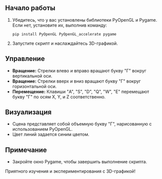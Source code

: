## Начало работы
1. Убедитесь, что у вас установлены библиотеки PyOpenGL и Pygame. Если нет, установите их, выполнив команду:
   ```
   pip install PyOpenGL PyOpenGL_accelerate pygame
   ```
2. Запустите скрипт и наслаждайтесь 3D-графикой.

## Управление
- **Вращение:** Стрелки влево и вправо вращают букву "Г" вокруг вертикальной оси.
- **Вращение:** Стрелки вверх и вниз вращают букву "Г" вокруг горизонтальной оси.
- **Перемещение:** Клавиши "A", "S", "D", "Q", "W", "E" перемещают букву "Г" по осям X, Y, и Z соответственно.

## Визуализация
- Сцена представляет собой объемную букву "Г", нарисованную с использованием PyOpenGL.
- Цвет линий задается синим цветом.

## Примечание
- Закройте окно Pygame, чтобы завершить выполнение скрипта.

Приятного изучения и экспериментирования с 3D-графикой!
